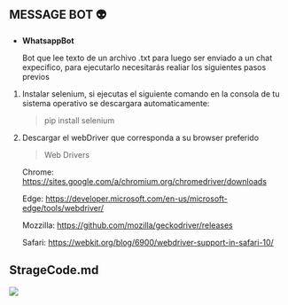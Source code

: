 ## MESSAGE BOT :alien:

- **WhatsappBot**

   Bot que lee texto de un archivo .txt para luego ser enviado a un chat expecifico, para    ejecutarlo necesitarás realiar los siguientes pasos previos
   
 1. Instalar selenium, si ejecutas el siguiente comando en la consola de tu sistema operativo se descargara automaticamente:
    >   pip install selenium

 1. Descargar el webDriver que corresponda a su browser preferido
    >  Web Drivers

    Chrome:
     https://sites.google.com/a/chromium.org/chromedriver/downloads
	 
    Edge:
    https://developer.microsoft.com/en-us/microsoft-edge/tools/webdriver/
	
    Mozzilla:
    https://github.com/mozilla/geckodriver/releases
	
    Safari:
    https://webkit.org/blog/6900/webdriver-support-in-safari-10/


## StrageCode.md

![](https://avatars.githubusercontent.com/u/79027421?s=200&v=4)
